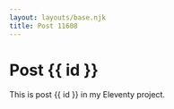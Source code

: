 ```yaml
---
layout: layouts/base.njk
title: Post 11608
---
```


# Post {{ id }}

This is post {{ id }} in my Eleventy project.
